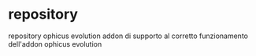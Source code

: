 # repository
repository ophicus evolution
addon di supporto al corretto funzionamento dell'addon ophicus evolution
